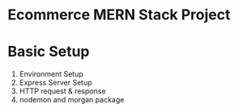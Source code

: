 # Ecommerce MERN Stack Project
# Basic Setup

1. Environment Setup
2. Express Server Setup
3. HTTP request & response
4. nodemon and morgan package